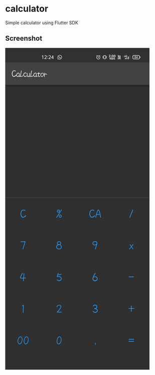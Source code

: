 # calculator
Simple calculator using Flutter SDK

## Screenshot
![Screenshot](https://github.com/VIKRANT17565/calculator/blob/master/imgs/CalculatorSS.jpeg)
